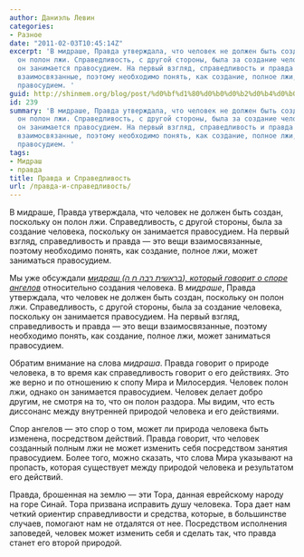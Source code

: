 ```yaml
---
author: Даниэль Левин
categories:
- Разное
date: "2011-02-03T10:45:14Z"
excerpt: 'В мидраше, Правда утверждала, что человек не должен быть создан, поскольку
  он полон лжи. Справедливость, с другой стороны, была за создание человека, поскольку
  он занимается правосудием. На первый взгляд, справедливость и правда — это вещи
  взаимосвязанные, поэтому необходимо понять, как создание, полное лжи, может заниматься
  правосудием. '
guid: http://shinmem.org/blog/post/%d0%bf%d1%80%d0%b0%d0%b2%d0%b4%d0%b0-%d0%b8-%d1%81%d0%bf%d1%80%d0%b0%d0%b2%d0%b5%d0%b4%d0%bb%d0%b8%d0%b2%d0%be%d1%81%d1%82%d1%8c
id: 239
summary: 'В мидраше, Правда утверждала, что человек не должен быть создан, поскольку
  он полон лжи. Справедливость, с другой стороны, была за создание человека, поскольку
  он занимается правосудием. На первый взгляд, справедливость и правда — это вещи
  взаимосвязанные, поэтому необходимо понять, как создание, полное лжи, может заниматься
  правосудием. '
tags:
- Мидраш
- правда
title: Правда и Справедливость
url: /правда-и-справедливость/
---
```

В мидраше, Правда утверждала, что человек не должен быть создан, поскольку он полон лжи. Справедливость, с другой стороны, была за создание человека, поскольку он занимается правосудием. На первый взгляд, справедливость и правда — это вещи взаимосвязанные, поэтому необходимо понять, как создание, полное лжи, может заниматься правосудием. <!--more-->

Мы уже обсуждали _[мидраш (בראשית רבה ח ה), который говорит о споре ангелов](http://shinmem.org/blog/post/%D0%BE-%D1%81%D0%BF%D0%BE%D1%80%D0%B5-%D0%B0%D0%BD%D0%B3%D0%B5%D0%BB%D0%BE%D0%B2)_ относительно создания человека. В _мидраше_, Правда утверждала, что человек не должен быть создан, поскольку он полон лжи. Справедливость, с другой стороны, была за создание человека, поскольку он занимается правосудием. На первый взгляд, справедливость и правда — это вещи взаимосвязанные, поэтому необходимо понять, как создание, полное лжи, может заниматься правосудием. 

Обратим внимание на слова _мидраша_. Правда говорит о природе человека, в то время как справедливость говорит о его действиях. Это же верно и по отношению к спопу Мира и Милосердия. Человек полон лжи, однако он занимается правосудием. Человек делает добро другим, не смотря на то, что он полон раздора. Мы видим, что есть диссонанс между внутренней природой человека и его действиями. 

Спор ангелов — это спор о том, может ли природа человека быть изменена, посредством действий. Правда говорит, что человек созданный полным лжи не может изменить себя посредством занятия правосудием. Более того, можно сказать, что слова Мира указывают на пропасть, которая существует между природой человека и результатом его действий. 

Правда, брошенная на землю — эти Тора, данная еврейскому народу на горе Синай. Тора призвана исправить душу человека. Тора дает нам четкий ориентир справедливости и средства, которые, в большинстве случаев, помогают нам не отдалятся от нее. Посредством исполнения заповедей, человек может изменить себя и сделать так, что правда станет его второй природой.